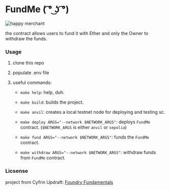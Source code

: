 # FundMe **( ͡° ͜ʖ ͡°)**

![happy merchant](https://upload.wikimedia.org/wikipedia/en/1/1d/The_Happy_Merchant.jpg)

the contract allows users to fund it with Ether and only the Owner to withdraw the funds.

### Usage

1. clone this repo
2. populate .env file
3. useful commands:

   - `make help`: help, duh.

   - `make build`: builds the project.

   - `make anvil`: creates a local testnet node for deploying and testing sc.

   - `make deploy ARGS="--network $NETWORK_ARGS"`: deploys `FundMe` contract. (`$NETWORK_ARGS` is either `anvil` or `sepolia`)

   - `make fund ARGS="--network $NETWORK_ARGS"`: funds the `FundMe` contract.

   - `make withdraw ARGS="--network $NETWORK_ARGS"`: withdraw funds from `FundMe` contract.

### Licsense

project from Cyfrin Updraft: [Foundry Fundamentals](https://updraft.cyfrin.io/courses/foundry)
